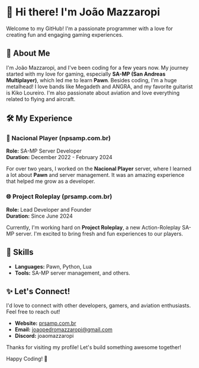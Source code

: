 # 👋 Hi there! I'm João Mazzaropi

Welcome to my GitHub! I'm a passionate programmer with a love for creating fun and engaging gaming experiences.

## 🌟 About Me

I'm João Mazzaropi, and I've been coding for a few years now. My journey started with my love for gaming, especially **SA-MP (San Andreas Multiplayer)**, which led me to learn **Pawn**. Besides coding, I'm a huge metalhead! I love bands like Megadeth and ANGRA, and my favorite guitarist is Kiko Loureiro. I'm also passionate about aviation and love everything related to flying and aircraft.

## 🛠️ My Experience

### 🚀 Nacional Player (npsamp.com.br)
**Role:** SA-MP Server Developer  
**Duration:** December 2022 - February 2024

For over two years, I worked on the **Nacional Player** server, where I learned a lot about **Pawn** and server management. It was an amazing experience that helped me grow as a developer.

### 🌐 Project Roleplay (prsamp.com.br)
**Role:** Lead Developer and Founder  
**Duration:** Since June 2024

Currently, I'm working hard on **Project Roleplay**, a new Action-Roleplay SA-MP server. I'm excited to bring fresh and fun experiences to our players.

## 🔧 Skills

- **Languages:** Pawn, Python, Lua
- **Tools:** SA-MP server management, and others.

## ✨ Let's Connect!

I'd love to connect with other developers, gamers, and aviation enthusiasts. Feel free to reach out!

- **Website:** [prsamp.com.br](http://prsamp.com.br)
- **Email:** [joaopedromazzaropi@gmail.com](mailto:joaopedromazzaropi@gmail.com)
- **Discord:** joaomazzaropi

Thanks for visiting my profile! Let's build something awesome together!

Happy Coding! 🚀
